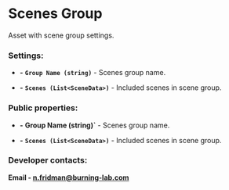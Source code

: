 ﻿# Scenes Group

Asset with scene group settings.

### Settings:
- **-** **`Group Name (string)`** - Scenes group name.

- **-** **`Scenes (List<SceneData>)`** - Included scenes in scene group.

### Public properties:
- **-** **Group Name (string)`** - Scenes group name.

- **-** **`Scenes (List<SceneData>)`** - Included scenes in scene group.

### Developer contacts:
**Email - [n.fridman@burning-lab.com](mailto://n.fridman@burning-lab.com)**